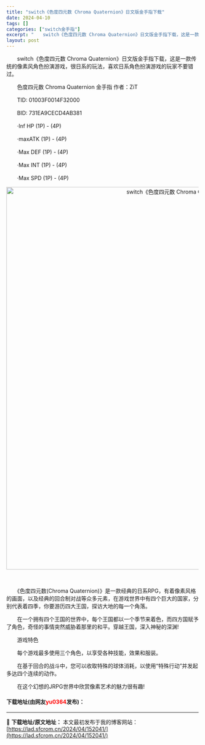 ```yaml
---
title: "switch《色度四元数 Chroma Quaternion》日文版金手指下载"
date: 2024-04-10
tags: []
categories: ["switch金手指"]
excerpt: "　　switch《色度四元数 Chroma Quaternion》日文版金手指下载，这是一款传统的像素风角色扮演游戏，很日系的玩法，喜欢日系角色扮演游戏的玩家不要错过。 　　色度四元数 Chroma Quaternion 金手指 作者：ZiT 　　TID: 01003F0014F32000 　　BI&hellip;"
layout: post
---
```


 <p>　　switch《色度四元数 Chroma Quaternion》日文版金手指下载，这是一款传统的像素风角色扮演游戏，很日系的玩法，喜欢日系角色扮演游戏的玩家不要错过。</p> <p>　　色度四元数 Chroma Quaternion 金手指 作者：ZiT</p> <p>　　TID: 01003F0014F32000</p> <p>　　BID: 731EA9CECD4AB381</p> <p>　　&middot;Inf HP (1P) - (4P)</p> <p>　　&middot;maxATK (1P) - (4P)</p> <p>　　&middot;Max DEF (1P) - (4P)</p> <p>　　&middot;Max INT (1P) - (4P)</p> <p>　　&middot;Max SPD (1P) - (4P)</p> <p align="center"><img align="" border="0" src="https://lad.sfcrom.cn/wp-content/uploads/2024/04/20240410_6615eb690963a.webp" width="1000" alt="switch《色度四元数 Chroma Quaternion》日文版金手指下载" /></p> <p align="center">&nbsp;</p> <p>　　《色度四元数(Chroma Quaternion)》是一款经典的日系RPG，有着像素风格的画面，以及经典的回合制对战等众多元素，在游戏世界中有四个巨大的国家，分别代表着四季，你要游历四大王国，探访大地的每一个角落。</p> <p>　　在一个拥有四个王国的世界中，每个王国都以一个季节来着色，而四方国赋予了角色，奇怪的事情突然威胁着那里的和平。穿越王国，深入神秘的深渊!</p> <p>　　游戏特色</p> <p>　　每个游戏最多使用三个角色，以享受各种技能，效果和服装。</p> <p>　　在基于回合的战斗中，您可以收取特殊的球体消耗，以使用&ldquo;特殊行动&rdquo;并发起多达四个连续的动作。</p> <p>　　在这个幻想的JRPG世界中欣赏像素艺术的魅力很有趣!</p> <p><h4>下载地址(由网友<font color="red">yu0364</font>发布)：</h4></p> 

---
📖 **下载地址/原文地址：** 本文最初发布于我的博客网站：[https://lad.sfcrom.cn/2024/04/152041/](https://lad.sfcrom.cn/2024/04/152041/)
